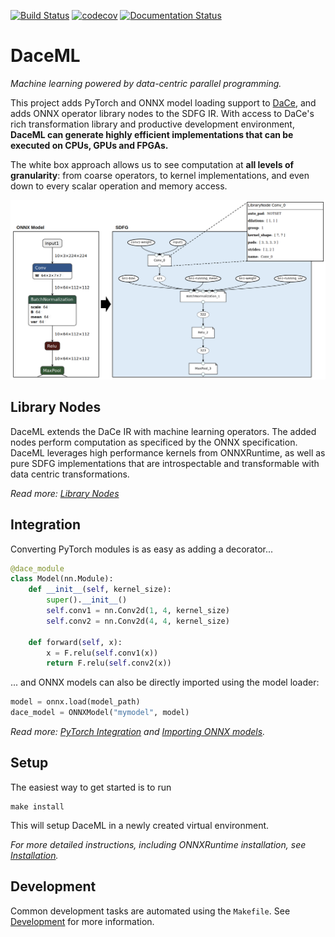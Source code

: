 [![Build Status](https://travis-ci.com/spcl/daceml.svg?branch=master)](https://travis-ci.com/spcl/daceml)
[![codecov](https://codecov.io/gh/spcl/daceml/branch/master/graph/badge.svg)](https://codecov.io/gh/spcl/daceml)
[![Documentation Status](https://readthedocs.org/projects/daceml/badge/?version=latest)](https://daceml.readthedocs.io/en/latest/?badge=latest)

# DaceML

*Machine learning powered by data-centric parallel programming.*

This project adds PyTorch and ONNX model loading support to [DaCe](https://github.com/spcl/dace), and adds ONNX
 operator library nodes to the SDFG IR. With access to DaCe's rich transformation library and
productive development environment, **DaceML can generate highly efficient implementations that can be executed on CPUs, GPUs
and FPGAs.**

The white box approach allows us to see computation at **all levels of granularity**: from coarse operators, to kernel
implementations, and even down to every scalar operation and memory access.

![IR visual example](doc/ir.png)

## Library Nodes
DaceML extends the DaCe IR with machine learning operators. The added nodes perform computation as specificed by the
ONNX specification. DaceML leverages high performance kernels from ONNXRuntime, as well as pure SDFG implementations
that are introspectable and transformable with data centric transformations.

*Read more: [Library Nodes](https://daceml.readthedocs.io/en/latest/overviews/onnx.html#library-nodes)*
## Integration
Converting PyTorch modules is as easy as adding a decorator...
```python
@dace_module
class Model(nn.Module):
    def __init__(self, kernel_size):
        super().__init__()
        self.conv1 = nn.Conv2d(1, 4, kernel_size)
        self.conv2 = nn.Conv2d(4, 4, kernel_size)

    def forward(self, x):
        x = F.relu(self.conv1(x))
        return F.relu(self.conv2(x))
```
... and ONNX models can also be directly imported using the model loader:
```python
model = onnx.load(model_path)
dace_model = ONNXModel("mymodel", model)
```

*Read more: [PyTorch Integration](https://daceml.readthedocs.io/en/latest/overviews/pytorch.html) and 
[Importing ONNX models](https://daceml.readthedocs.io/en/latest/overviews/onnx.html#importing-onnx-models).*


## Setup
The easiest way to get started is to run

    make install
    
This will setup DaceML in a newly created virtual environment.

*For more detailed instructions, including ONNXRuntime installation, see [Installation](https://daceml.readthedocs.io/en/latest/overviews/installation.html).*

## Development
Common development tasks are automated using the `Makefile`. 
See [Development](https://daceml.readthedocs.io/en/latest/overviews/development.html) for more information.
